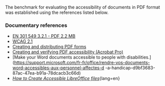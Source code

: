 The benchmark for evaluating the accessibility of documents in PDF format was established using the references listed below.

### Documentary references

- [EN&nbsp;301&nbsp;549 3.2.1 - PDF 2.2 MB](https://www.etsi.org/deliver/etsi_en/301500_301599/301549/03.02.01_60/en_301549v030201p.pdf)
- [WCAG 2.1](https://www.w3.org/TR/WCAG21/)
- [Creating and distributing PDF forms](https://helpx.adobe.com/fr/acrobat/using/creating-distributing-pdf-forms.html)
- [Creating and verifying PDF accessibility (Acrobat Pro)](https://helpx.adobe.com/en/acrobat/using/create-verify-pdf-accessibility.html)
- [Make your Word documents accessible to people with disabilities.](https://support.microsoft.com/fr-fr/office/rendre-vos-documents-word-accessibles-aux-personnel-affectes-d -a-handicap-d9bf3683-87ac-47ea-b91a-78dcacb3c66d)
- *[How to Create Accessible LibreOffice files](https://wiki.documentfoundation.org/Accessibility/Creating_Accessible_LibreOffice_Files)*{lang=en}
